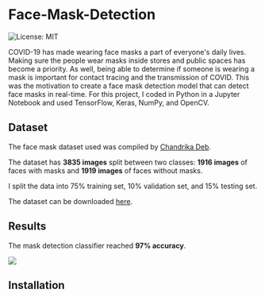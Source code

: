 # Face-Mask-Detection
![License: MIT](https://img.shields.io/badge/License-MIT-yellow.svg)

COVID-19 has made wearing face masks a part of everyone's daily lives. Making sure the people wear masks inside stores and public spaces has become a priority. As well, being able to determine if someone is wearing a mask is important for contact tracing and the transmission of COVID. This was the motivation to create a face mask detection model that can detect face masks in real-time. For this project, I coded in Python in a Jupyter Notebook and used TensorFlow, Keras, NumPy, and OpenCV.

## Dataset

The face mask dataset used was compiled by [Chandrika Deb](https://github.com/chandrikadeb7). 

The dataset has **3835 images** split between two classes: **1916 images** of faces with masks and **1919 images** of faces without masks.

I split the data into 75% training set, 10% validation set, and 15% testing set.

The dataset can be downloaded [here](https://drive.google.com/drive/folders/1XDte2DL2Mf_hw4NsmGst7QtYoU7sMBVG).

## Results

The mask detection classifier reached **97% accuracy**.

![](mask-detection-demo.gif)

## Installation

